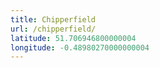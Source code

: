 ```yaml
---
title: Chipperfield
url: /chipperfield/
latitude: 51.706946800000004
longitude: -0.48980270000000004
---
```

